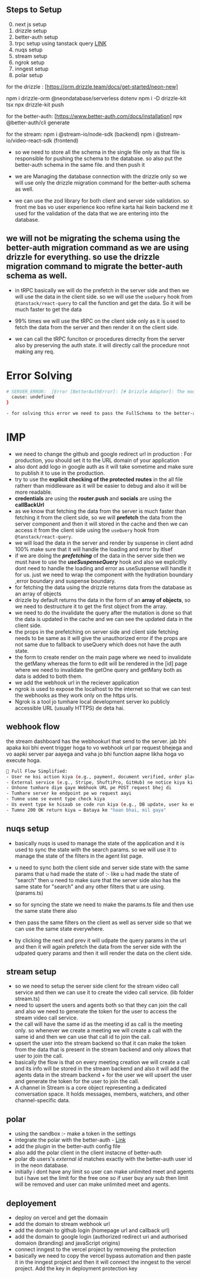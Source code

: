 
## Steps to Setup
0. next js setup
1. drizzle setup 
2. better-auth setup
3. trpc setup using tanstack query  [LINK](https://trpc.io/docs/client/tanstack-react-query/server-components)
4. nuqs setup
5. stream setup
6. ngrok setup
7. inngest setup
8. polar setup


for the drizzle :
[https://orm.drizzle.team/docs/get-started/neon-new]

npm i drizzle-orm @neondatabase/serverless dotenv
npm i -D drizzle-kit tsx
npx drizzle-kit push  
<!-- we can directly push the schema to the database or we can first migrate and then push to database-->

for the better-auth:
[https://www.better-auth.com/docs/installation]
npx @better-auth/cli generate
<!-- use this to generate the better auth schema  -->


for the stream:
npm i @stream-io/node-sdk (backend)
npm i @stream-io/video-react-sdk (frontend)

- so we need to store all the schema in the single file only as that file is responsible for pushing the schema to the database. so also put the better-auth schema in the same file. and then push it 

- we are Managing the database connection with the drizzle only so we will use only the drizzle migration command for the better-auth schema as well. 

- we can use the zod library for both client and server side validation. so front me bas vo user experience koo refine karta hai lkein backend me it used for the validation of the data that we are entering into the database. 
## we will not be migrating the schema using the better-auth migration command as we are using drizzle for everything. so use the drizzle migration command to migrate the better-auth schema as well.


- in tRPC basically we will do the prefetch in the server side and then we will use the data in the client side. so we will use the `useQuery` hook from `@tanstack/react-query` to call the function and get the data. So it will be much faster to get the data

- 99% times we will use the tRPC on the client side only as it is used to fetch the data from the server and then render it on the client side. 

- we can call the tRPC funciton or procedures dirreclty from the server also by preserving the auth state. it will directly call the procedure nnot making any req.


# Error Solving
```bash
# SERVER_ERROR:  [Error [BetterAuthError]: [# Drizzle Adapter]: The model "user" was not found in the schema object. Please pass the schema directly to the adapter options.] {
  cause: undefined
}

- for solving this error we need to pass the FullSchema to the better-auth adapter options in the auth.ts file
```





# IMP
- we need to change the github and google redirect url in production : For production, you should set it to the URL domain of your application
- also dont add logo in google auth as it will take sometime and make sure to publish it to use in the production.
- try to use the **explicit checking of the protected routes** in the all file ratherr than middleware as it will be easier to debug and also it will be more readable.
- **credentials** are using the **router.push** and **socials** are using the **callBackUrl**
- as we know that fetching the data from the server is much faster than fetching it from the client side, so we will **prefetch** the data from the server component and then it will stored in the cache and then we can access it from the client side using the `useQuery` hook from `@tanstack/react-query`.
- we will load the data in the server and render by suspense in client adnd 100% make sure that it will handle the loading and error by itlsef
- if we are doing the ***prefetching*** of the data in the server side then we must have to use the ***useSuspenseQuery*** hook and also we explicitlly dont need to handle the loading and error as useSuspense will handle it for us. just we need to wrap the component with the hydration boundary ,error boundary and suspense boundary.
- for fetching the data using the drizzle returns data from the database as an array of objects
- drizzle by default returns the data in the form of an **array of objects**, so we need to destructure it to get the first object from the array. 
- we need to do the invalidate the query after the mutation is done so that the data is updated in the cache and we can see the updated data in the client side.
- the props in the prefetching on server side and client side fetching needs to be same as it will give the unauthorized error if the props are not same due to fallback to useQuery which does not have the auth state.
- the form to create render on the main page where we need to invalidate the getMany whereas the form to edit will be rendered in the [id] page where we need to invalidate the getOne query and getMany both as data is added to both them.
- we add the webhook url in the reciever application
- ngrok is used to expose the localhost to the internet so that we can test the webhooks as they work only on the https urls.
- Ngrok is a tool jo tumhare local development server ko publicly accessible URL (usually HTTPS) de deta hai.

## webhook flow 
the stream dashboard has the webhookurl that send to the server. jab bhi apaka koi bhi event trigger hoga to vo webhook url par request bhejega and vo aapki server par aayega and vaha jo bhi function aapne likha hoga vo execute hoga. 

```bash
🔁 Full Flow Simplified:
- User ne koi action kiya (e.g., payment, document verified, order placed)
- External service (e.g., Stripe, ShuftiPro, GitHub) ne notice kiya ki event trigger hua
- Unhone tumhare diye gaye Webhook URL pe POST request bhej di
- Tumhare server ke endpoint pe wo request aayi
- Tumne usme se event type check kiya
- Us event type ke hisaab se code run kiya (e.g., DB update, user ko email, etc.)
- Tumne 200 OK return kiya → Bataya ke "haan bhai, mil gaya"
```


## nuqs setup
- basically nuqs is used to manage the state of the application and it is used to sync the state with the search params. so we will use it to manage the state of the filters in the agent list page.
- u need to sync both the client side and server side state with the same params that u had made the state of :- like u had made the state of "search" then u need to make sure that the server side also has the same state for "search" and any other filters that u are using. (params.ts) 

- so for syncing the state we need to make the params.ts file and then use the same state there also  
- then pass the same filters on the client as well as server side so that we can use the same state everywhere.
- by clicking the next and prev it will udpate the query params in the url and then it will again prefetch the data from the server side with the udpated query params and then it will render the data on the client side.



## stream setup
- so we need to setup the server side client for the stream video call service and then we can use it to create the video call service. (lib folder stream.ts)
- need to upsert the users and agents both so that they can join the call and also we need to generate the token for the user to access the stream video call service.
- the call will have the same id as the meeting id as call is the meeting only. so whenever we create a meeting we will create a call with the same id and then we can use that call id to join the call. 
- upsert the user into the stream backend so that it can make the token from the data that is present in the stream backend and only allows that user to join the call.
- basically the flow is that on every meeting creation we will create a call and its info will be stored in the stream backend and also it will add the agents data in the stream backend + for the user we will upsert the user and generate the token for the user to join the call.
- A channel in Stream is a core object representing a dedicated conversation space. It holds messages, members, watchers, and other channel-specific data.


## polar
- using the sandbox :- make a token in the settings
- integrate the polar with the better-auth - [Link](https://docs.polar.sh/integrate/sdk/adapters/better-auth#%40polar-sh%2Fbetter-auth)
- add the plugin in the better-auth config file
- also add the polar client in the client instacne of better-auth
- polar db users's *external id* matches exactly with the better-auth user id in the neon database.
- initially i dont have any limit so user can make unlimited meet and agents but i have set the limit for the free one so if user buy any sub then limit will be removed and user can make unlimited meet and agents.



## deployement 
- deploy on vercel and get the domaain
- add the domain to stream webhook url
- add the domain to github login (homepage url and callback url)
- add the domain to google login (authorized redirect uri and authorised domaion (branding) and javaScript origins)
- connect inngest to the vercel project by removeing the protection 
- basically we need to copy the vercel bypass automation and then paste it in the inngest project and then it will connect the inngest to the vercel project. Add the key in deployment protection key